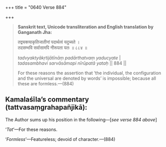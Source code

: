 +++
title = "0640 Verse 884"

+++
> **Sanskrit text, Unicode transliteration and English translation by Ganganath Jha:** 
>
> तद्व्यक्त्याकृतिजातीनां पदार्थत्वं यदुच्यते ।  
> तदसम्भवि सर्वासामपि नीरूपता यतः ॥ ८८४ ॥ 
>
> *tadvyaktyākṛtijātīnāṃ padārthatvaṃ yaducyate* \|  
> *tadasambhavi sarvāsāmapi nīrūpatā yataḥ* \|\| 884 \|\| 
>
> For these reasons the assertion that ‘the individual, the configuration and the universal are denoted by words’ is impossible; because all these are formless.—(884)



## Kamalaśīla’s commentary (tattvasaṃgrahapañjikā):

The Author sums up his position in the following—[*see verse 884 above*]

‘*Tat*’—For these reasons.

‘*Formless*’—Featureless; devoid of character.—(884)


